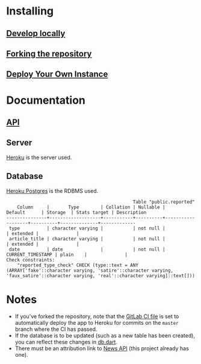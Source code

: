 # Installing

## [Develop locally](local.md)

## [Forking the repository](fork.md)

## [Deploy Your Own Instance](deploy.md)

# Documentation

## [API](api.md)

## Server

[Heroku](https://www.heroku.com) is the server used.

## Database

[Heroku Postgres](https://www.heroku.com/postgres) is the RDBMS used.

```
                                               Table "public.reported"
    Column     |       Type        | Collation | Nullable |      Default      | Storage  | Stats target | Description 
---------------+-------------------+-----------+----------+-------------------+----------+--------------+-------------
 type          | character varying |           | not null |                   | extended |              | 
 article_title | character varying |           | not null |                   | extended |              |
 date          | date              |           | not null | CURRENT_TIMESTAMP | plain    |              | 
Check constraints:
    "reported_type_check" CHECK (type::text = ANY (ARRAY['fake'::character varying, 'satire'::character varying, 'faux_satire'::character varying, 'real'::character varying]::text[]))
```

# Notes

- If you've forked the repository, note that the [GitLab CI file](../.gitlab-ci.yml) is set to automatically deploy the app to Heroku for commits on the `master` branch where the CI has passed.
- If the database is to be updated (such as a new table has been created), you can reflect these changes in [db.dart](../lib/components/db.dart).
- There must be an attribution link to [News API](https://newsapi.org) (this project already has one). 
